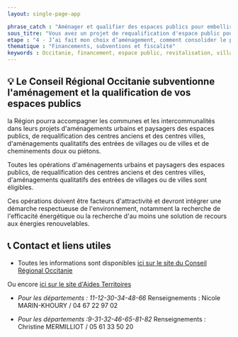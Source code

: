 ```yaml
---
layout: single-page-app

phrase_catch : "Aménager et qualifier des espaces publics pour embellir et valoriser les communes de moins de 3000 habitants"
sous_titre: "Vous avez un projet de requalification d'espace public pour votre commune ? La region occitanie peut vous aider"
etape : "4 - J’ai fait mon choix d’aménagement, comment consolider le projet avant d’attaquer les travaux ?"
thematique : "Financements, subventions et fiscalité"
keywords : Occitanie, financement, espace public, revitalisation, village, place, centre-bourg
---
```


## 💡 Le Conseil Régional Occitanie subventionne l'aménagement et la qualification de vos espaces publics

la Région pourra accompagner les communes et les intercommunalités dans leurs projets d'aménagements urbains et paysagers des espaces publics, de requalification des centres anciens et des centres villes, d'aménagements qualitatifs des entrées de villages ou de villes et de cheminements doux ou piétons.

Toutes les opérations d'aménagements urbains et paysagers des espaces publics, de requalification des centres anciens et des centres villes, d'aménagements qualitatifs des entrées de villages ou de villes sont éligibles.

Ces opérations doivent être facteurs d'attractivité et devront intégrer une démarche respectueuse de l'environnement, notamment la recherche de l'efficacité énergétique ou la recherche d'au moins une solution de recours aux énergies renouvelables.


## 📞 Contact et liens utiles

- Toutes les informations sont disponibles [ici sur le site du Conseil Régional Occitanie](https://www.laregion.fr/Amenagement-et-qualification-des-espaces-publics)

Ou encore [ici sur le site d'Aides Territoires](https://aides-territoires.beta.gouv.fr/aides/54a8-amenagement-et-qualification-des-espaces-publ/)
- *Pour les départements : 11-12-30-34-48-66*
Renseignements : Nicole MARIN-KHOURY / 04 67 22 97 02

- *Pour les départements :9-31-32-46-65-81-82*
Renseignements : Christine MERMILLIOT / 05 61 33 50 20
